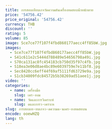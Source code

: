 ```yaml
---
title: การสอบเทียบเกจวัดความดันเครื่องทดสอบน้ําหนักตาย
price: '54756.42'
price_original: '54756.42'
currency: THB
discount: ''
rating: 5
volume: 85
image: Sce7ce77f107f4fbd860177aecc4ff85bW.jpg
images:
  - Sce7ce77f107f4fbd860177aecc4ff85bW.jpg
  - S41c611e2c5444d788489e54656798a49i.jpg
  - S70ca131ac8fc454183cb750d35f97c4fb.jpg
  - S18ea3e06d8ae4bc89e6039759e7e11bf8.jpg
  - Sec8420cc6eff44f69af5111fd63729e9a.jpg
  - S1cb34009fdc84572b5b38269ad51aee1j.jpg
video: ''
categories:
  - name: เครื่องมือ
    slug: เคร-องม
  - name: วัดและการวิเคราะห์
    slug: ดและการว-เคราะห
slug: การสอบเท-ยบเกจว-ดความด-นเคร-องทดสอบน
encode: ooewHZQ
lang: th
---
```

  